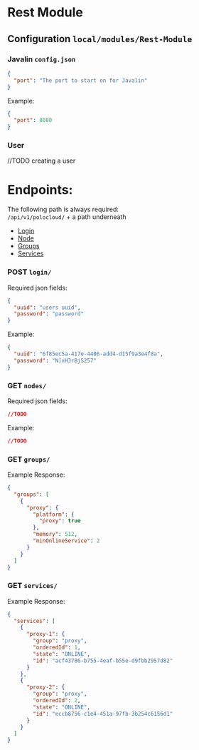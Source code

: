 # Rest Module

## Configuration `local/modules/Rest-Module`

### Javalin `config.json`

```json
{
  "port": "The port to start on for Javalin"
}
```

Example:
```json
{
  "port": 8080
}
```

### User

//TODO creating a user

# Endpoints:

The following path is always required: <br>
`/api/v1/polocloud/` + a path underneath

- [Login](#POST-login)
- [Node](#GET-nodes)
- [Groups](#GET-groups)
- [Services](#GET-services)


### POST `login/`

Required json fields:
```json
{
  "uuid": "users uuid",
  "password": "password"
}
```

Example:

```json
{
  "uuid": "6f85ec5a-417e-4406-add4-d15f9a3e4f8a",
  "password": "N]xH3rBjS257"
}
```

### GET `nodes/`

Required json fields:
```json
//TODO
```

Example:

```json
//TODO
```

### GET `groups/`

Example Response:

```json
{
  "groups": [
    {
      "proxy": {
        "platform": {
          "proxy": true
        },
        "memory": 512,
        "minOnlineService": 2
      }
    }
  ]
}
```

### GET `services/`

Example Response:

```json
{
  "services": [
    {
      "proxy-1": {
        "group": "proxy",
        "orderedId": 1,
        "state": "ONLINE",
        "id": "acf43786-b755-4eaf-b55e-d9fbb2957d82"
      }
    },
    {
      "proxy-2": {
        "group": "proxy",
        "orderedId": 2,
        "state": "ONLINE",
        "id": "eccb8756-c1e4-451a-97fb-3b254c6156d1"
      }
    }
  ]
}
```